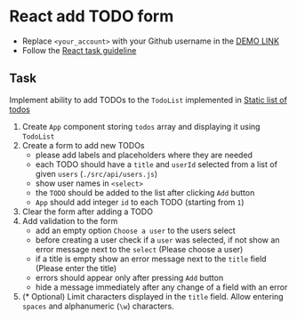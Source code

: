 # React add TODO form
- Replace `<your_account>` with your Github username in the [DEMO LINK](https://ArtemiiKab.github.io/react_add-todo-form/)
- Follow the [React task guideline](https://github.com/mate-academy/react_task-guideline#react-tasks-guideline)

## Task
Implement ability to add TODOs to the `TodoList` implemented in [Static list of todos](https://github.com/mate-academy/react_static-list-of-todos)

1. Create `App` component storing `todos` array and displaying it using `TodoList`
1. Create a form to add new TODOs
    - please add labels and placeholders where they are needed
    - each TODO should have a `title` and `userId` selected from a list of given `users` (`./src/api/users.js`)
    - show user names in `<select>`
    - the `TODO` should be added to the list after clicking `Add` button
    - `App` should add integer `id` to each TODO (starting from `1`)
1. Clear the form after adding a TODO
1. Add validation to the form
    - add an empty option `Choose a user` to the users select
    - before creating a user check if a `user` was selected, if not show an error message next to the `select` (Please choose a user)
    - if a title is empty show an error message next to the `title` field (Please enter the title)
    - errors should appear only after pressing `Add` button
    - hide a message immediately after any change of a field with an error
1. (* Optional) Limit characters displayed in the `title` field.
  Allow entering `spaces` and alphanumeric (`\w`) characters.
